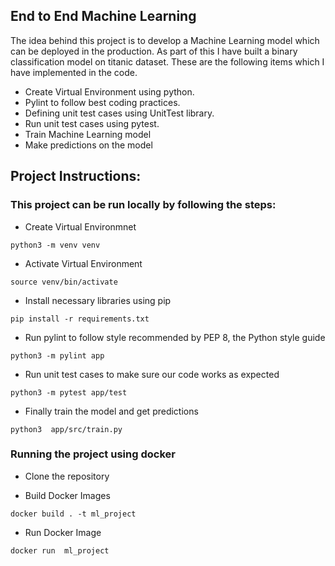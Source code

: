 ## End to End Machine Learning

The idea behind this project is to develop a Machine Learning model which can be deployed in the production. As part of this I have built a binary classification model on titanic dataset.
These are the following items which I have implemented in the code.
+ Create Virtual Environment using python.
+ Pylint to follow best coding practices.
+ Defining unit test cases using UnitTest library.
+ Run unit test cases using pytest.
+ Train Machine Learning model
+ Make predictions on the model

## Project Instructions:

### This project can be run locally by following the steps:

+ Create Virtual Environmnet
```
python3 -m venv venv
```
+ Activate Virtual Environment

```
source venv/bin/activate
```
+ Install necessary libraries using pip

```
pip install -r requirements.txt 
```
+ Run pylint to follow style recommended by PEP 8, the Python style guide
```
python3 -m pylint app
```
+ Run unit test cases to make sure our code works as expected
```
python3 -m pytest app/test
```
+ Finally train the model and get predictions
```
python3  app/src/train.py
```

### Running the project using docker  

+ Clone the repository 

+ Build Docker Images
```
docker build . -t ml_project
```
+ Run Docker Image
```
docker run  ml_project
```


